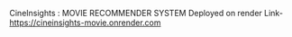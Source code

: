 CineInsights : MOVIE RECOMMENDER SYSTEM
Deployed on render
Link-  https://cineinsights-movie.onrender.com
